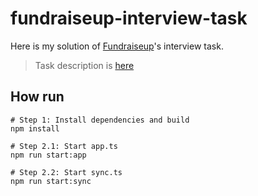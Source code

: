 # fundraiseup-interview-task

Here is my solution of [Fundraiseup](https://fundraiseup.com/)'s interview task.
> Task description is [here](https://fundraiseup.notion.site/Backend-test-0e0e0961077e4e74bb6afc42dcf1759a)

## How run

```shell
# Step 1: Install dependencies and build
npm install

# Step 2.1: Start app.ts
npm run start:app

# Step 2.2: Start sync.ts
npm run start:sync
```

